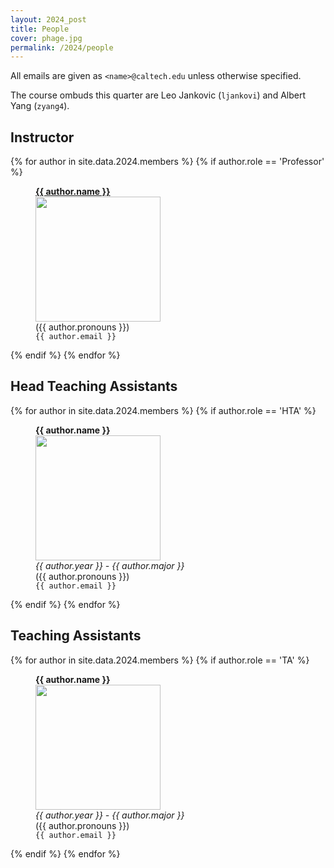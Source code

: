 ```yaml
---
layout: 2024_post
title: People
cover: phage.jpg
permalink: /2024/people
---
```


All emails are given as `<name>@caltech.edu` unless otherwise specified. 

The course ombuds this quarter are Leo Jankovic (<code>ljankovi</code>) and Albert Yang (<code>zyang4</code>). 

## Instructor

{% for author in site.data.2024.members %}
{% if author.role == 'Professor' %}
<div id="im">
<figure>
<b> <a href="{{ author.link }}">{{ author.name }}</a></b><br/>
<img width='200' height='200' src="{{ site.baseurl }}/2024/assets/images/people/{{ author.image }}"><br/>
({{ author.pronouns }})<br/>
<figcaption>
<code>{{ author.email }}</code>
</figcaption>
</figure>
</div>
{% endif %}
{% endfor %}


## Head Teaching Assistants

{% for author in site.data.2024.members %}
{% if author.role == 'HTA' %}
<div id="im">
<figure>
<b> {{ author.name }} </b><br/>
<img src="{{ site.baseurl }}/2024/assets/images/people/{{ author.image }}" width="200" height="200"><br/>
<figcaption>
<i> {{ author.year }} - {{ author.major }}</i><br/>
({{ author.pronouns }})<br/>
<code>{{ author.email }}</code>
</figcaption>
</figure>
</div>
{% endif %}
{% endfor %}

## Teaching Assistants

{% for author in site.data.2024.members %}
{% if author.role == 'TA' %}
<div id="im">
<figure>
<b> {{ author.name }} </b><br/>
<img src="{{ site.baseurl }}/2024/assets/images/people/{{ author.image }}" width="200" height="200"><br/>
<figcaption>
<i> {{ author.year }} - {{ author.major }}</i><br/>
({{ author.pronouns }})<br/>
<code>{{ author.email }}</code>
</figcaption>
</figure>
</div>
{% endif %}
{% endfor %}

